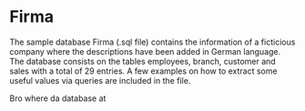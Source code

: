 # Firma
The sample database Firma (.sql file) contains the information of a ficticious company where the descriptions have been added in German language. The database consists on the tables employees, branch, customer and sales with a total of 29 entries. A few examples on how to extract some useful values via queries are included in the file.

Bro where da database at
